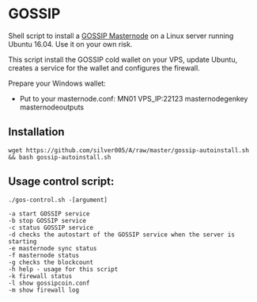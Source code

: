 # GOSSIP
Shell script to install a [GOSSIP Masternode](https://gossipcoin.net/) on a Linux server running Ubuntu 16.04. Use it on your own risk.

This script install the GOSSIP cold wallet on your VPS, update Ubuntu, creates a service for the wallet and configures the firewall.

Prepare your Windows wallet:

- Put to your masternode.conf: MN01 VPS_IP:22123 masternodegenkey masternodeoutputs

## Installation
```
wget https://github.com/silver005/A/raw/master/gossip-autoinstall.sh && bash gossip-autoinstall.sh
```
## Usage control script:

```
./gos-control.sh -[argument]

-a start GOSSIP service
-b stop GOSSIP service
-c status GOSSIP service
-d checks the autostart of the GOSSIP service when the server is starting
-e masternode sync status
-f masternode status
-g checks the blockcount
-h help - usage for this script
-k firewall status
-l show gossipcoin.conf
-m show firewall log
```
